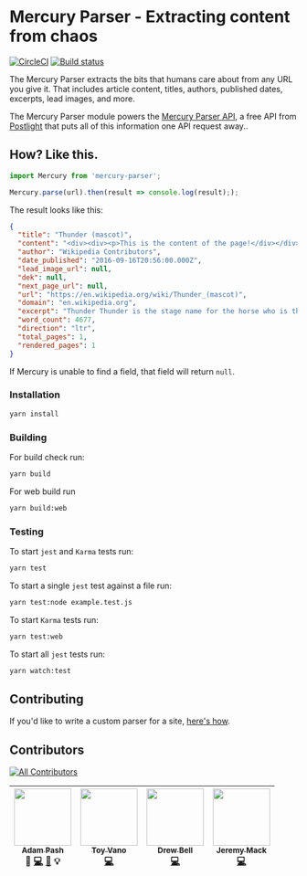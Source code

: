 # Mercury Parser - Extracting content from chaos

[![CircleCI](https://circleci.com/gh/postlight/mercury-parser.svg?style=svg&circle-token=3026c2b527d3767750e767872d08991aeb4f8f10)](https://circleci.com/gh/postlight/mercury-parser) [![Build status](https://ci.appveyor.com/api/projects/status/bxwqp6mn8ijycqh4?svg=true)](https://ci.appveyor.com/project/adampash/mercury-parser)

The Mercury Parser extracts the bits that humans care about from any URL you give it. That includes article content, titles, authors, published dates, excerpts, lead images, and more.

The Mercury Parser module powers the [Mercury Parser API](https://mercury.postlight.com/web-parser/), a free API from [Postlight](https://www.postlight.com/) that puts all of this information one API request away..

## How? Like this.

```javascript
import Mercury from 'mercury-parser';

Mercury.parse(url).then(result => console.log(result););
```

The result looks like this:

```json
{
  "title": "Thunder (mascot)",
  "content": "<div><div><p>This is the content of the page!</div></div>",
  "author": "Wikipedia Contributors",
  "date_published": "2016-09-16T20:56:00.000Z",
  "lead_image_url": null,
  "dek": null,
  "next_page_url": null,
  "url": "https://en.wikipedia.org/wiki/Thunder_(mascot)",
  "domain": "en.wikipedia.org",
  "excerpt": "Thunder Thunder is the stage name for the horse who is the official live animal mascot for the Denver Broncos",
  "word_count": 4677,
  "direction": "ltr",
  "total_pages": 1,
  "rendered_pages": 1
}
```

If Mercury is unable to find a field, that field will return `null`.

### Installation

```bash
yarn install
```

### Building

For build check run:

```bash
yarn build
```

For web build run

```bash
yarn build:web
```

### Testing

To start `jest` and `Karma` tests run:

```bash
yarn test
```

To start a single `jest` test against a file run:

```bash
yarn test:node example.test.js
```

To start `Karma` tests run:

```bash
yarn test:web
```

To start all `jest` tests run:

```bash
yarn watch:test
```

## Contributing

If you'd like to write a custom parser for a site, [here's how](src/extractors/custom/README.md).

## Contributors

[![All Contributors](https://img.shields.io/badge/all_contributors-4-orange.svg?style=flat-square)](#contributors)

<!-- ALL-CONTRIBUTORS-LIST:START - Do not remove or modify this section -->

| [<img src="https://avatars.githubusercontent.com/u/64131?v=3" width="100px;"/><br /><sub>Adam Pash</sub>](http://adampash.com)<br />📝 [💻](https://github.com/postlight/readability-parser/commits?author=adampash) [📖](https://github.com/postlight/readability-parser/commits?author=adampash) 💡 | [<img src="https://avatars.githubusercontent.com/u/19412836?v=3" width="100px;"/><br /><sub>Toy Vano</sub>](https://github.com/spiffytoy)<br />[💻](https://github.com/postlight/readability-parser/commits?author=spiffytoy) | [<img src="https://avatars.githubusercontent.com/u/183608?v=3" width="100px;"/><br /><sub>Drew Bell</sub>](droob.org)<br />[💻](https://github.com/postlight/readability-parser/commits?author=droob) | [<img src="https://avatars.githubusercontent.com/u/305901?v=3" width="100px;"/><br /><sub>Jeremy Mack</sub>](https://twitter.com/mutewinter)<br />[💻](https://github.com/postlight/readability-parser/commits?author=mutewinter) |
| :---------------------------------------------------------------------------------------------------------------------------------------------------------------------------------------------------------------------------------------------------------------------------------------------------: | :---------------------------------------------------------------------------------------------------------------------------------------------------------------------------------------------------------------------------: | :---------------------------------------------------------------------------------------------------------------------------------------------------------------------------------------------------: | :-------------------------------------------------------------------------------------------------------------------------------------------------------------------------------------------------------------------------------: |


<!-- ALL-CONTRIBUTORS-LIST:END -->
